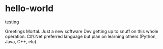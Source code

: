# hello-world
testing

Greetings Mortal. Just a new software Dev getting up to snuff on this whole operation. C#/.Net preferred language but plan on learning others (Python, Java, C++, etc). 
